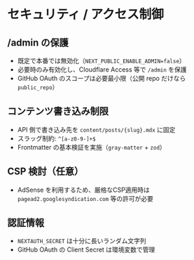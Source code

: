 # セキュリティ / アクセス制御

## /admin の保護
- 既定で本番では無効化（`NEXT_PUBLIC_ENABLE_ADMIN=false`）
- 必要時のみ有効化し、Cloudflare Access 等で `/admin` を保護
- GitHub OAuth のスコープは必要最小限（公開 repo だけなら `public_repo`）

## コンテンツ書き込み制限
- API 側で書き込み先を `content/posts/{slug}.mdx` に固定
- スラッグ制約: `^[a-z0-9-]+$`
- Frontmatter の基本検証を実施（`gray-matter` + `zod`）

## CSP 検討（任意）
- AdSense を利用するため、厳格なCSP適用時は `pagead2.googlesyndication.com` 等の許可が必要

## 認証情報
- `NEXTAUTH_SECRET` は十分に長いランダム文字列
- GitHub OAuth の Client Secret は環境変数で管理
